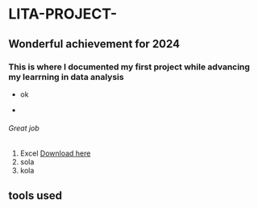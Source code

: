 # LITA-PROJECT-
## Wonderful achievement for 2024
### This  is where I documented my first project while advancing my learrning in data analysis
- ok

- 
###### Great job
1. Excel [Download here](http://www.microsoft.com)
2. sola
3. kola
## tools used
